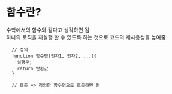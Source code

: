 # 함수란?
수학에서의 함수와 같다고 생각하면 됨   
하나의 로직을 재실행 할 수 있도록 하는 것으로 코드의 재사용성을 높여줌
```
  // 정의
  function 함수명(인자1, 인자2, ...){
    실행문;
    return 반환값
  }
  
  // 호출 => 정의한 함수명으로 호출하면 됨
```
